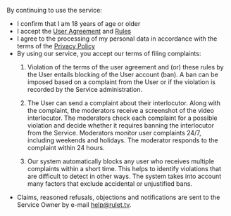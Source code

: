 By continuing to use the service:

* I confirm that I am 18 years of age or older
* I accept the [User Agreement](./agreement.md) and [Rules](./rules.md)
* I agree to the processing of my personal data in accordance with the terms of the [Privacy Policy](./politics.md)
* By using our service, you accept our terms of filing complaints:
  1. Violation of the terms of the user agreement and (or) these rules by the User entails blocking of the User account (ban). A ban can be imposed based on a complaint from the User   or if the violation is recorded by the Service administration.

  2. The User can send a complaint about their interlocutor. Along with the complaint, the moderators receive a screenshot of the video interlocutor. The moderators check each    complaint for a possible violation and decide whether it requires banning the interlocutor from the Service. Moderators monitor user complaints 24/7, including weekends and   holidays. The moderator responds to the complaint within 24 hours.

  3. Our system automatically blocks any user who receives multiple complaints within a short time. This helps to identify violations that are difficult to detect in other ways. The    system takes into account many factors that exclude accidental or unjustified bans.
* Claims, reasoned refusals, objections and notifications are sent to the Service Owner by e-mail help@rulet.tv.



